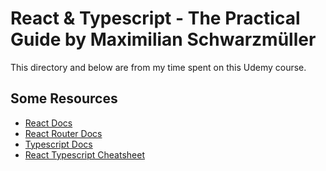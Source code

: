 # React & Typescript - The Practical Guide by Maximilian Schwarzmüller
This directory and below are from my time spent on this Udemy course.

## Some Resources
- [React Docs](https://reactjs.org/docs/getting-started.html)
- [React Router Docs](https://reactrouter.com/web/guides/quick-start)
- [Typescript Docs](https://www.typescriptlang.org/docs/)
- [React Typescript Cheatsheet](https://react-typescript-cheatsheet.netlify.app/docs/basic/setup)


